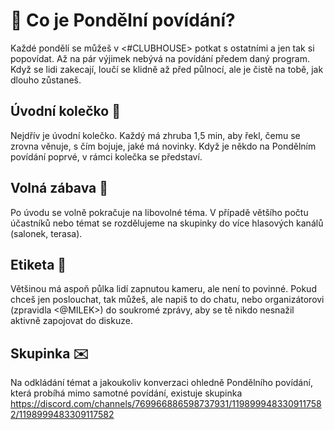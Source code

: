 # 🍻 Co je Pondělní povídání?
Každé pondělí se můžeš v <#CLUBHOUSE> potkat s ostatními a jen tak si popovídat. Až na pár výjimek nebývá na povídání předem daný program. Když se lidi zakecají, loučí se klidně až před půlnocí, ale je čistě na tobě, jak dlouho zůstaneš.

## Úvodní kolečko 👋
Nejdřív je úvodní kolečko. Každý má zhruba 1,5 min, aby řekl, čemu se zrovna věnuje, s čím bojuje, jaké má novinky. Když je někdo na Pondělním povídání poprvé, v rámci kolečka se představí.

## Volná zábava 🍻
Po úvodu se volně pokračuje na libovolné téma. V případě většího počtu účastníků nebo témat se rozdělujeme na skupinky do více hlasových kanálů (salonek, terasa).

## Etiketa 🙇
Většinou má aspoň půlka lidí zapnutou kameru, ale není to povinné. Pokud chceš jen poslouchat, tak můžeš, ale napiš to do chatu, nebo organizátorovi (zpravidla <@MILEK>) do soukromé zprávy, aby se tě nikdo nesnažil aktivně zapojovat do diskuze.

## Skupinka ✉️
Na odkládání témat a jakoukoliv konverzaci ohledně Pondělního povídání, která probíhá mimo samotné povídání, existuje skupinka https://discord.com/channels/769966886598737931/1198999483309117582/1198999483309117582
